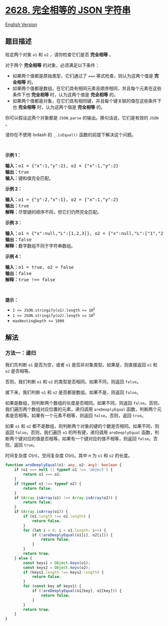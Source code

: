 # [2628. 完全相等的 JSON 字符串](https://leetcode.cn/problems/json-deep-equal)

[English Version](/solution/2600-2699/2628.JSON%20Deep%20Equal/README_EN.md)

<!-- tags: -->

## 题目描述

<!-- 这里写题目描述 -->

<p>给定两个对象 <code>o1</code> 和 <code>o2</code> ，请你检查它们是否 <strong>完全相等</strong> 。</p>

<p>对于两个 <strong>完全相等</strong> 的对象，必须满足以下条件：</p>

<ul>
	<li>如果两个值都是原始类型，它们通过了&nbsp;<code>===</code> 等式检查，则认为这两个值是 <strong>完全相等</strong> 的。</li>
	<li>如果两个值都是数组，在它们具有相同元素且顺序相同，并且每个元素在这些条件下也 <strong>完全相等&nbsp;</strong>时，认为这两个值是&nbsp;<strong>完全相等</strong>&nbsp;的。</li>
	<li>如果两个值都是对象，在它们具有相同键，并且每个键关联的值在这些条件下也 <strong>完全相等</strong> 时，认为这两个值是 <strong>完全相等</strong> 的。</li>
</ul>

<p>你可以假设这两个对象都是 <code>JSON.parse</code> 的输出。换句话说，它们是有效的 <code>JSON</code> 。</p>

<p>请你在不使用 lodash 的 <code>_.isEqual()</code> 函数的前提下解决这个问题。</p>

<p>&nbsp;</p>

<p><strong>示例 1：</strong></p>

<pre>
<b>输入：</b>o1 = {"x":1,"y":2}, o2 = {"x":1,"y":2}
<b>输出：</b>true
<b>输入：</b>键和值完全匹配。
</pre>

<p><strong>示例 2：</strong></p>

<pre>
<b>输入：</b>o1 = {"y":2,"x":1}, o2 = {"x":1,"y":2}
<b>输出：</b>true
<b>解释：</b>尽管键的顺序不同，但它们仍然完全匹配。
</pre>

<p><strong>示例 3：</strong></p>

<pre>
<b>输入：</b>o1 = {"x":null,"L":[1,2,3]}, o2 = {"x":null,"L":["1","2","3"]}
<b>输出：</b>false
<b>解释：</b>数字数组不同于字符串数组。
</pre>

<p><strong>示例 4：</strong></p>

<pre>
<b>输入：</b>o1 = true, o2 = false
<b>输出：</b>false
<b>解释：</b>true !== false</pre>

<p>&nbsp;</p>

<p><strong>提示：</strong></p>

<ul>
	<li><code>1 &lt;= JSON.stringify(o1).length &lt;= 10<sup>5</sup></code></li>
	<li><code>1 &lt;= JSON.stringify(o2).length &lt;= 10<sup>5</sup></code></li>
	<li><code>maxNestingDepth &lt;= 1000</code></li>
</ul>

## 解法

### 方法一：递归

我们先判断 `o1` 是否为空，或者 `o1` 是否非对象类型。如果是，则直接返回 `o1` 和 `o2` 是否相等。

否则，我们判断 `o1` 和 `o2` 的类型是否相同。如果不同，则返回 `false`。

接下来，我们判断 `o1` 和 `o2` 是否都是数组。如果不是，则返回 `false`。

如果是数组，则判断两个数组的长度是否相同。如果不同，则返回 `false`。否则，我们遍历两个数组对应位置的元素，递归调用 `areDeeplyEqual` 函数，判断两个元素是否相等。如果有一个元素不相等，则返回 `false`。否则，返回 `true`。

如果 `o1` 和 `o2` 都不是数组，则判断两个对象的键的个数是否相同。如果不同，则返回 `false`。否则，我们遍历 `o1` 的所有键，递归调用 `areDeeplyEqual` 函数，判断两个键对应的值是否相等。如果有一个键对应的值不相等，则返回 `false`。否则，返回 `true`。

时间复杂度 $O(n)$，空间复杂度 $O(n)$。其中 $n$ 为 `o1` 和 `o2` 的长度。

<!-- tabs:start -->

```ts
function areDeeplyEqual(o1: any, o2: any): boolean {
    if (o1 === null || typeof o1 !== 'object') {
        return o1 === o2;
    }
    if (typeof o1 !== typeof o2) {
        return false;
    }
    if (Array.isArray(o1) !== Array.isArray(o2)) {
        return false;
    }
    if (Array.isArray(o1)) {
        if (o1.length !== o2.length) {
            return false;
        }
        for (let i = 0; i < o1.length; i++) {
            if (!areDeeplyEqual(o1[i], o2[i])) {
                return false;
            }
        }
        return true;
    } else {
        const keys1 = Object.keys(o1);
        const keys2 = Object.keys(o2);
        if (keys1.length !== keys2.length) {
            return false;
        }
        for (const key of keys1) {
            if (!areDeeplyEqual(o1[key], o2[key])) {
                return false;
            }
        }
        return true;
    }
}
```

<!-- tabs:end -->

<!-- end -->
